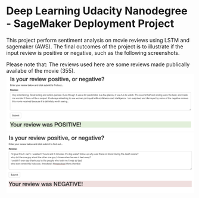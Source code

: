 # Deep Learning Udacity Nanodegree - SageMaker Deployment Project
This project perform sentiment analysis on movie reviews using LSTM and sagemaker (AWS).
The final outcomes of the project is to illustrate if the input review is positive or negative, such as the following screenshots.

Please note that: The reviews used here are some reviews made publically availabe of the movie (355).
![Positive review](img/pos.png)
![Negative review](img/neg.png)

